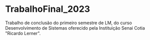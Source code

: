 # TrabalhoFinal_2023
Trabalho de conclusão do primeiro semestre de LM, do curso Desenvolvimento de Sistemas oferecido pela Instituição Senai Cotia "Ricardo Lerner".
